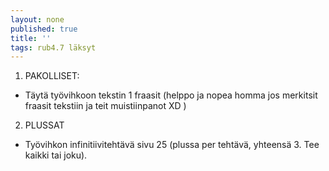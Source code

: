 ```yaml
---
layout: none
published: true
title: ''
tags: rub4.7 läksyt
---
```

1. PAKOLLISET: 

- Täytä työvihkoon tekstin 1 fraasit (helppo ja nopea homma jos merkitsit fraasit tekstiin ja teit muistiinpanot XD )

2. PLUSSAT
- Työvihkon infinitiivitehtävä sivu 25 (plussa per tehtävä, yhteensä 3. Tee kaikki tai joku).